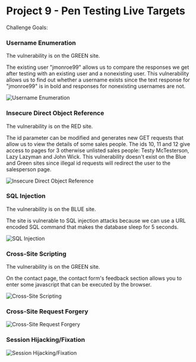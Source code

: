 # Project 9 - Pen Testing Live Targets

Challenge Goals: 

### Username Enumeration

The vulnerability is on the GREEN site. 

The existing user "jmonroe99" allows us to compare the responses we get after testing with an 
existing user and a nonexisting user. This vulnerability allows us to find out whether a username 
exists since the text response for "jmonroe99" is in bold and responses for nonexisting usernames 
are not. 

<img src="usrn_enum.gif" alt="Username Enumeration">
 
### Insecure Direct Object Reference

The vulnerability is on the RED site. 

The id parameter can be modified and generates new GET requests that allow us to view the details 
of some sales people. The ids 10, 11 and 12 give access to pages for 3 otherwise unlisted sales 
people: Testy McTesterson, Lazy Lazyman and John Wick. This vulnerability doesn't exist on the 
Blue and Green sites since illegal id requests will redirect the user to the salesperson page. 


<img src="idor.gif" alt="Insecure Direct Object Reference">

### SQL Injection

The vulnerability is on the BLUE site. 

The site is vulnerable to SQL injection attacks because we can use a URL encoded SQL command 
that makes the database sleep for 5 seconds. 

<img src="SQLI.gif" alt="SQL Injection">

### Cross-Site Scripting

The vulnerability is on the GREEN site.

On the contact page, the contact form's feedback section allows you to enter some javascript that 
can be executed by the browser. 

<img src="cs_scripting.gif" alt="Cross-Site Scripting">

### Cross-Site Request Forgery

<img src="cs_req_forg.gif" alt="Cross-Site Request Forgery">

### Session Hijacking/Fixation

<img src="shf.gif" alt="Session Hijacking/Fixation">
